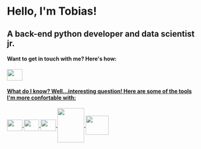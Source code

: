 <head>
<h1 alight="center">Hello, I'm Tobias!</h1>
<h2 alight="center">A back-end python developer and data scientist jr.</h2>
</head>

<body>  
<h4 alight="left">Want to get in touch with me? Here's how:</h4>
<p>
<a href="https://www.linkedin.com/in/tobias-sirianni/" target="blank"><img align= "center" height="30" width="40" src="https://cdn.jsdelivr.net/gh/devicons/devicon/icons/linkedin/linkedin-original.svg" />
</p>

<h4 alight="left">What do I know? Well...interesting question! Here are some of the tools I'm more confortable with:</h4>
<div style="display: inline_block">
<img align= "center" height="30" width="40" src="https://cdn.jsdelivr.net/gh/devicons/devicon/icons/python/python-original.svg" />
<img align= "center" height="30" width="40" src="https://cdn.jsdelivr.net/gh/devicons/devicon/icons/git/git-original.svg" />
<img align= "center" height="30" width="40" src="https://cdn.jsdelivr.net/gh/devicons/devicon/icons/vscode/vscode-original.svg" />
<img align= "center" height="90" width="70" src="https://cdn.jsdelivr.net/gh/devicons/devicon/icons/numpy/numpy-original-wordmark.svg" />
<img align= "center" height="50" width="60" color="white" src="https://cdn.jsdelivr.net/gh/devicons/devicon/icons/pandas/pandas-original-wordmark.svg" />
<i class="devicon-pandas-original-wordmark"></i>


</div>
</body>





